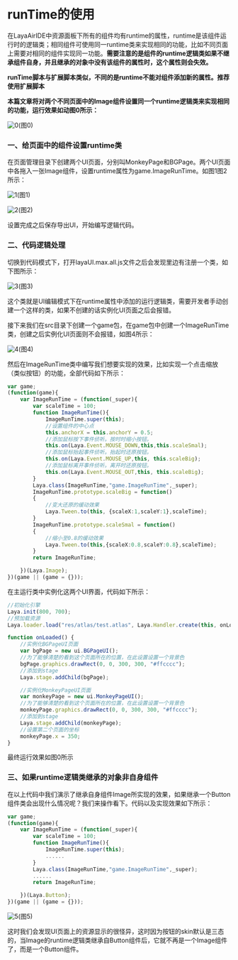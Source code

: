 # runTime的使用

在LayaAirIDE中资源面板下所有的组件均有runtime的属性，runtime是该组件运行时的逻辑类；相同组件可使用同一runtime类来实现相同的功能，比如不同页面上需要对相同的组件实现同一功能。**需要注意的是组件的runtime逻辑类如果不继承组件自身，并且继承的对象中没有该组件的属性时，这个属性则会失效。**

**runTime脚本与扩展脚本类似，不同的是runtime不能对组件添加新的属性。推荐使用扩展脚本**

**本篇文章将对两个不同页面中的Image组件设置同一个runtime逻辑类来实现相同的功能，运行效果如动图0所示：**

![0](img\0.gif)(图0)

### 一、给页面中的组件设置runtime类

在页面管理目录下创建两个UI页面，分别叫MonkeyPage和BGPage。两个UI页面中各拖入一张Image组件，设置runtime属性为game.ImageRunTime。如图1图2所示：

![1](img\1.png)(图1)

![2](img\2.png)(图2)

设置完成之后保存导出UI，开始编写逻辑代码。



### 二、代码逻辑处理

切换到代码模式下，打开layaUI.max.all.js文件之后会发现里边有注册一个类，如下图所示：

![3](img\3.png)(图3)

这个类就是UI编辑模式下在runtime属性中添加的运行逻辑类，需要开发者手动创建一个这样的类，如果不创建的话实例化UI页面之后会报错。

接下来我们在src目录下创建一个game包，在game包中创建一个ImageRunTime类，创建之后实例化UI页面则不会报错，如图4所示：

![4](img\4.png)(图4)

然后在ImageRunTime类中编写我们想要实现的效果，比如实现一个点击缩放（类似按钮）的功能，全部代码如下所示：

```typescript
var game;
(function(game){
    var ImageRunTime = (function(_super){
        var scaleTime = 100;
        function ImageRunTime(){
            ImageRunTime.super(this);
            //设置组件的中心点
			this.anchorX = this.anchorY = 0.5;
			//添加鼠标按下事件侦听。按时时缩小按钮。
			this.on(Laya.Event.MOUSE_DOWN,this,this.scaleSmal);
			//添加鼠标抬起事件侦听。抬起时还原按钮。
			this.on(Laya.Event.MOUSE_UP,this, this.scaleBig);
			//添加鼠标离开事件侦听。离开时还原按钮。
			this.on(Laya.Event.MOUSE_OUT,this, this.scaleBig);
        }
        Laya.class(ImageRunTime,"game.ImageRunTime",_super);
        ImageRunTime.prototype.scaleBig = function()
		{
			//变大还原的缓动效果
			Laya.Tween.to(this, {scaleX:1,scaleY:1},scaleTime);
		}
		ImageRunTime.prototype.scaleSmal = function()
		{
			//缩小至0.8的缓动效果
			Laya.Tween.to(this,{scaleX:0.8,scaleY:0.8},scaleTime);
		}
        return ImageRunTime;

    })(Laya.Image);
})(game || (game = {}));
```

在主运行类中实例化这两个UI界面，代码如下所示：

```typescript
//初始化引擎
Laya.init(800, 700);
//预加载资源
Laya.loader.load("res/atlas/test.atlas", Laya.Handler.create(this, onLoaded));

function onLoaded() {
    //实例化BGPageUI页面
    var bgPage = new ui.BGPageUI();
    //为了能够清楚的看到这个页面所在的位置，在此设置设置一个背景色
    bgPage.graphics.drawRect(0, 0, 300, 300, "#ffcccc");
    //添加到stage
    Laya.stage.addChild(bgPage);

    //实例化MonkeyPageUI页面
    var monkeyPage = new ui.MonkeyPageUI();
    //为了能够清楚的看到这个页面所在的位置，在此设置设置一个背景色
    monkeyPage.graphics.drawRect(0, 0, 300, 300, "#ffcccc");
    //添加到stage
    Laya.stage.addChild(monkeyPage);
    //设置第二个页面的坐标
    monkeyPage.x = 350;
}
```

最终运行效果如图0所示



### 三、如果runtime逻辑类继承的对象非自身组件

在以上代码中我们演示了继承自身组件Image所实现的效果，如果继承一个Button组件类会出现什么情况呢？我们来操作看下。代码以及实现效果如下所示：

```typescript
var game;
(function(game){
    var ImageRunTime = (function(_super){
        var scaleTime = 100;
        function ImageRunTime(){
            ImageRunTime.super(this);
            ......
        }
        Laya.class(ImageRunTime,"game.ImageRunTime",_super);
        ......
        return ImageRunTime;

    })(Laya.Button);
})(game || (game = {}));
```

![5](img\5.gif)(图5)

这时我们会发现UI页面上的资源显示的很怪异，这时因为按钮的skin默认是三态的，当Image的runtime逻辑类继承自Button组件后，它就不再是一个Image组件了，而是一个Button组件。